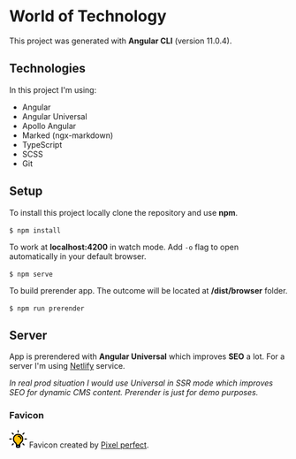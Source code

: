 # World of Technology

This project was generated with **Angular CLI** (version 11.0.4).

## Technologies

In this project I'm using:

- Angular
- Angular Universal
- Apollo Angular
- Marked (ngx-markdown)
- TypeScript
- SCSS
- Git

## Setup

To install this project locally clone the repository and use **npm**.

`$ npm install`

To work at **localhost:4200** in watch mode. Add `-o` flag to open automatically in your default browser.

`$ npm serve`

To build prerender app. The outcome will be located at **/dist/browser** folder.

`$ npm run prerender`

## Server

App is prerendered with **Angular Universal** which improves **SEO** a lot. For a server I'm using [Netlify](https://www.netlify.com/) service.

_In real prod situation I would use Universal in SSR mode which improves SEO for dynamic CMS content. Prerender is just for demo purposes._

### Favicon

![Favicon](https://github.com/rawdanowiczdev/world-of-technology/blob/main/src/assets/favicon.png) Favicon created by [Pixel perfect](https://www.flaticon.com/authors/pixel-perfect/).
